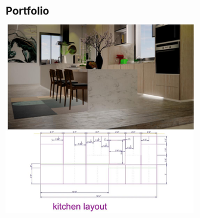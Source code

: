 # Portfolio
<img align="middle" alt="coding" width="800" src="https://github.com/kranthikumarnalla/Portfolio/blob/main/1-1.jpeg">
